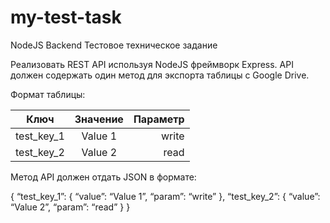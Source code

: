 # my-test-task

NodeJS Backend
Тестовое техническое задание

Реализовать REST API используя NodeJS фреймворк Express.
API должен содержать один метод для экспорта таблицы с Google Drive.
 
Формат таблицы:


| Ключ          | Значение           | Параметр |
| ------------- |:------------------:| --------:|
| test_key_1    | Value 1            | write    |
| test_key_2    | Value 2            | read     |


Метод API должен отдать JSON в формате:
 
{
  “test_key_1”: { “value”: “Value 1”, “param”: “write” },
  “test_key_2”: { “value”: “Value 2”, “param”: “read” }
}
 
